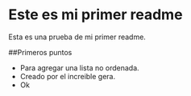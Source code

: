 # Este es mi primer readme
Esta es una prueba de mi primer readme.

##Primeros puntos
- Para agregar una lista no ordenada.
- Creado por el increible gera.
- Ok